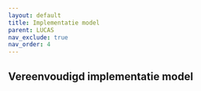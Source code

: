 ```yaml
---
layout: default
title: Implementatie model
parent: LUCAS
nav_exclude: true
nav_order: 4
---
```


## Vereenvoudigd implementatie model
